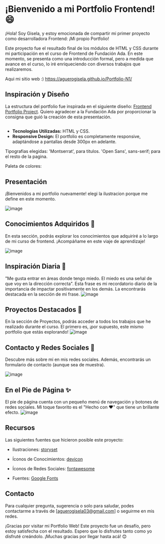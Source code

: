 # ¡Bienvenido a mi Portfolio Frontend! 😄

¡Hola! Soy Gisela, y estoy emocionada de compartir mi primer proyecto como desarrolladora Frontend: 
¡Mi propio Portfolio!

Este proyecto fue el resultado final de los módulos de HTML y CSS durante mi participación en el curso de Frontend de Fundación Ada. En este momento, se presenta como una introducción formal, pero a medida que avance en el curso, lo iré enriqueciendo con diversos trabajos que realizaremos.

Aqui mi sitio web :)
https://aguerogisela.github.io/Portfolio-N1/

## Inspiración y Diseño

La estructura del portfolio fue inspirada en el siguiente diseño: [Frontend Portfolio Project](https://frontend-proyecto-portfolio.adaitw.org/). Quiero agradecer a la Fundación Ada por proporcionar la consigna que guió la creación de esta presentación.

## 

- **Tecnologías Utilizadas:** HTML y CSS.
- **Responsive Design:** El portfolio es completamente responsive, adaptándose a pantallas desde 300px en adelante.

Tipografias elegidas:
'Montserrat', para titulos.
'Open Sans', sans-serif; para el resto de la pagina.

Paleta de colores:

## Presentación
¡Bienvenidos a mi portfolio nuevamente! elegi la ilustracion porque me define en este momento.

![image](https://github.com/aguerogisela/Portfolio-N1/assets/148830185/1d47d2da-0401-44df-91eb-b395886d6409)

## Conocimientos Adquiridos 🧠

En esta sección, podrás explorar los conocimientos que adquiriré a lo largo de mi curso de frontend. ¡Acompáñame en este viaje de aprendizaje!

![image](https://github.com/aguerogisela/Portfolio-N1/assets/148830185/3710e4a2-a7e1-44e7-b22a-8913fe1c86e1)

## Inspiración Diaria 🌟

"Me gusta entrar en áreas donde tengo miedo. El miedo es una señal de que voy en la dirección correcta". Esta frase es mi recordatorio diario de la importancia de impactar positivamente en los demás. La encontrarás destacada en la sección de mi  frase.
![image](https://github.com/aguerogisela/Portfolio-N1/assets/148830185/102c3bbd-1b37-4abc-b824-3b9ac1cf1216)

## Proyectos Destacados 🚀

En la sección de Proyectos, podrás acceder a todos los trabajos que he realizado durante el curso. El primero es, ¡por supuesto, este mismo portfolio que estás explorando!
![image](https://github.com/aguerogisela/Portfolio-N1/assets/148830185/fe3967e7-b9b9-4644-9e07-d7f708c2cbcd)

## Contacto y Redes Sociales 📱

Descubre más sobre mí en mis redes sociales. Además, encontrarás un formulario de contacto (aunque sea de muestra). 

![image](https://github.com/aguerogisela/Portfolio-N1/assets/148830185/1610dfe5-435c-4bbe-834a-cb558bb1fd23)

## En el Pie de Página ✨

El pie de página cuenta con un pequeño menú de navegación y botones de redes sociales. Mi toque favorito es el "Hecho con ♥" que tiene un brillante efecto. 
![image](https://github.com/aguerogisela/Portfolio-N1/assets/148830185/55f8c7fa-2ed6-4add-b556-57e7a28d7dc5)

## Recursos 
Las siguientes fuentes que hicieron posible este proyecto:

- Ilustraciones: [storyset](https://storyset.com/)
- Íconos de Conocimientos: [devicon](https://devicon.dev/)
- Íconos de Redes Sociales: [fontawesome](https://fontawesome.com/)

- Fuentes: [Google Fonts](https://fonts.google.com/)

## Contacto

Para cualquier pregunta, sugerencia o solo para saludar, podes contactarme a través de [aguerogisela03@gmail.com] o seguirme en mis redes.

¡Gracias por visitar mi Portfolio Web! Este proyecto fue un desafío, pero estoy satisfecha con el resultado. Espero que lo disfrutes tanto como yo disfruté creándolo. ¡Muchas gracias por llegar hasta acá! 😊

